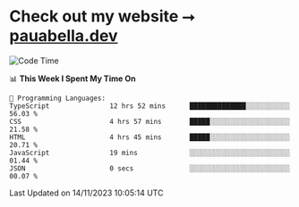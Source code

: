 # Check out my website ⭢ [pauabella.dev](https://pauabella.dev)

<!--START_SECTION:waka-->
![Code Time](http://img.shields.io/badge/Code%20Time-2%2C670%20hrs%2026%20mins-blue)

📊 **This Week I Spent My Time On** 

```text
💬 Programming Languages: 
TypeScript               12 hrs 52 mins      ██████████████░░░░░░░░░░░   56.03 % 
CSS                      4 hrs 57 mins       █████░░░░░░░░░░░░░░░░░░░░   21.58 % 
HTML                     4 hrs 45 mins       █████░░░░░░░░░░░░░░░░░░░░   20.71 % 
JavaScript               19 mins             ░░░░░░░░░░░░░░░░░░░░░░░░░   01.44 % 
JSON                     0 secs              ░░░░░░░░░░░░░░░░░░░░░░░░░   00.07 % 
```


 Last Updated on 14/11/2023 10:05:14 UTC
<!--END_SECTION:waka-->
